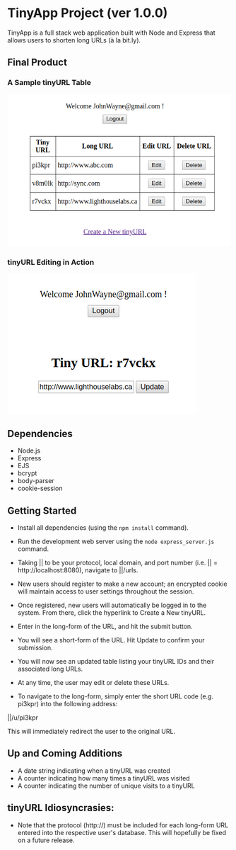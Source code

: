 # TinyApp Project (ver 1.0.0)

TinyApp is a full stack web application built with Node and Express that allows users to shorten long URLs (à la bit.ly).

## Final Product

### A Sample tinyURL Table
!["A Sample URL Table"](https://github.com/bartnic1/TinyApp/blob/master/URL%20Table%20Sample.png)

### tinyURL Editing in Action
!["URL Editing"](https://github.com/bartnic1/TinyApp/blob/master/URL%20Edit%20Sample.png)

## Dependencies

- Node.js
- Express
- EJS
- bcrypt
- body-parser
- cookie-session

## Getting Started

- Install all dependencies (using the `npm install` command).
- Run the development web server using the `node express_server.js` command.
- Taking || to be your protocol, local domain, and port number (i.e. || = http://localhost:8080), navigate to ||/urls.
- New users should register to make a new account; an encrypted cookie will maintain access to user settings throughout the session.
- Once registered, new users will automatically be logged in to the system. From there, click the hyperlink to Create a New tinyURL.
- Enter in the long-form of the URL, and hit the submit button.
- You will see a short-form of the URL. Hit Update to confirm your submission.
- You will now see an updated table listing your tinyURL IDs and their associated long URLs.
- At any time, the user may edit or delete these URLs.

- To navigate to the long-form, simply enter the short URL code (e.g. pi3kpr) into the following address:

||/u/pi3kpr

This will immediately redirect the user to the original URL.

## Up and Coming Additions

- A date string indicating when a tinyURL was created
- A counter indicating how many times a tinyURL was visited
- A counter indicating the number of unique visits to a tinyURL

## tinyURL Idiosyncrasies:

- Note that the protocol (http://) must be included for each long-form URL entered into the respective user's database. This will hopefully be fixed on a future release.